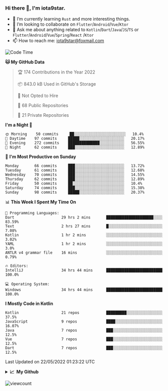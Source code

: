 ### Hi there 👋, I'm iota9star.

- 🌱 I’m currently learning `Rust` and more interesting things.
- 👯 I’m looking to collaborate on `Flutter`/`Android`/`Vue`/`Ktor`
- 💬 Ask me about anything related to `Kotlin`/`Dart`/`Java`/`JS`/`TS` or `Flutter`/`Android`/`Vue`/`Spring`/`React`
  /`Ktor`
- 📫 How to reach me: [iota9star@foxmail.com](iota9star@foxmail.com)



<!--START_SECTION:waka-->
![Code Time](http://img.shields.io/badge/Code%20Time-2%2C990%20hrs%2038%20mins-blue)

**🐱 My GitHub Data** 

> 🏆 174 Contributions in the Year 2022
 > 
> 📦 843.0 kB Used in GitHub's Storage 
 > 
> 🚫 Not Opted to Hire
 > 
> 📜 68 Public Repositories 
 > 
> 🔑 21 Private Repositories  
 > 
**I'm a Night 🦉** 

```text
🌞 Morning    50 commits     ██░░░░░░░░░░░░░░░░░░░░░░░   10.4% 
🌆 Daytime    97 commits     █████░░░░░░░░░░░░░░░░░░░░   20.17% 
🌃 Evening    272 commits    ██████████████░░░░░░░░░░░   56.55% 
🌙 Night      62 commits     ███░░░░░░░░░░░░░░░░░░░░░░   12.89%

```
📅 **I'm Most Productive on Sunday** 

```text
Monday       66 commits     ███░░░░░░░░░░░░░░░░░░░░░░   13.72% 
Tuesday      61 commits     ███░░░░░░░░░░░░░░░░░░░░░░   12.68% 
Wednesday    70 commits     ███░░░░░░░░░░░░░░░░░░░░░░   14.55% 
Thursday     62 commits     ███░░░░░░░░░░░░░░░░░░░░░░   12.89% 
Friday       50 commits     ██░░░░░░░░░░░░░░░░░░░░░░░   10.4% 
Saturday     74 commits     ███░░░░░░░░░░░░░░░░░░░░░░   15.38% 
Sunday       98 commits     █████░░░░░░░░░░░░░░░░░░░░   20.37%

```


📊 **This Week I Spent My Time On** 

```text
💬 Programming Languages: 
Dart                     29 hrs 2 mins       █████████████████████░░░░   83.59% 
Text                     2 hrs 27 mins       █░░░░░░░░░░░░░░░░░░░░░░░░   7.08% 
Kotlin                   1 hr 2 mins         ░░░░░░░░░░░░░░░░░░░░░░░░░   3.02% 
YAML                     1 hr 2 mins         ░░░░░░░░░░░░░░░░░░░░░░░░░   3.0% 
ANTLR v4 grammar file    16 mins             ░░░░░░░░░░░░░░░░░░░░░░░░░   0.79%

🔥 Editors: 
IntelliJ                 34 hrs 44 mins      █████████████████████████   100.0%

💻 Operating System: 
Windows                  34 hrs 44 mins      █████████████████████████   100.0%

```

**I Mostly Code in Kotlin** 

```text
Kotlin                   21 repos            █████████░░░░░░░░░░░░░░░░   37.5% 
JavaScript               9 repos             ████░░░░░░░░░░░░░░░░░░░░░   16.07% 
Java                     7 repos             ███░░░░░░░░░░░░░░░░░░░░░░   12.5% 
Vue                      7 repos             ███░░░░░░░░░░░░░░░░░░░░░░   12.5% 
Dart                     7 repos             ███░░░░░░░░░░░░░░░░░░░░░░   12.5%

```



 Last Updated on 22/05/2022 01:23:22 UTC
<!--END_SECTION:waka-->

<details>
  <summary><b>📈&nbsp;&nbsp;My Github</b></summary>
  <br>
  <img src='https://github-profile-trophy.vercel.app/?username=iota9star'>
  <img src='https://bad-apple-github-readme.vercel.app/api?show_bg=1&username=iota9star&hide_title=true'>
  <img src='http://cr-skills-chart-widget.azurewebsites.net/api/api?username=iota9star'>
</details>


![viewcount](https://count.getloli.com/get/@iota9star?theme=rule34)
